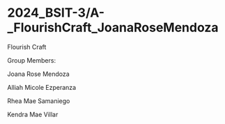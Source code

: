 # 2024_BSIT-3/A-_FlourishCraft_JoanaRoseMendoza
Flourish Craft

Group Members: 

Joana Rose Mendoza

Alliah Micole Ezperanza

Rhea Mae Samaniego

Kendra Mae Villar
